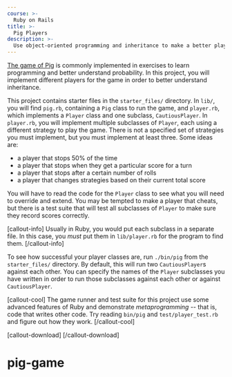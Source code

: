 ```yaml
---
course: >-
  Ruby on Rails
title: >-
  Pig Players
description: >-
  Use object-oriented programming and inheritance to make a better player for the game of Pig.
---
```


[The game of Pig](https://en.wikipedia.org/wiki/Pig_(dice_game)) is commonly implemented in exercises to learn programming and better understand probability. In this project, you will implement different players for the game in order to better understand inheritance.

This project contains starter files in the `starter_files/` directory. In `lib/`, you will find `pig.rb`, containing a `Pig` class to run the game, and `player.rb`, which implements a `Player` class and one subclass, `CautiousPlayer`. In `player.rb`, you will implement multiple subclasses of `Player`, each using a different strategy to play the game. There is not a specified set of strategies you must implement, but you must implement at least three. Some ideas are:

* a player that stops 50% of the time
* a player that stops when they get a particular score for a turn
* a player that stops after a certain number of rolls
* a player that changes strategies based on their current total score

You will have to read the code for the `Player` class to see what you will need to override and extend. You may be tempted to make a player that cheats, but there is a test suite that will test all subclasses of `Player` to make sure they record scores correctly.

[callout-info]
Usually in Ruby, you would put each subclass in a separate file. In this case, you _must_ put them in `lib/player.rb` for the program to find them.
[/callout-info]

To see how successful your player classes are, run `./bin/pig` from the `starter_files/` directory. By default, this will run two `CautiousPlayer`s against each other. You can specify the names of the `Player` subclasses you have written in order to run those subclasses against each other or against `CautiousPlayer`.

[callout-cool]
The game runner and test suite for this project use some advanced features of Ruby and demonstrate _metaprogramming_ -- that is, code that writes other code. Try reading `bin/pig` and `test/player_test.rb` and figure out how they work.
[/callout-cool]

[callout-download]
[/callout-download]
# pig-game
